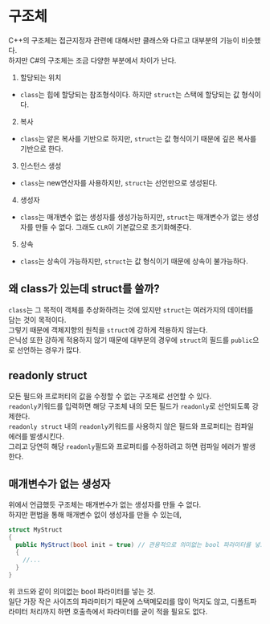 # 구조체
C++의 구조체는 접근지정자 관련에 대해서만 클래스와 다르고 대부분의 기능이 비슷했다. <br/>
하지만 C#의 구조체는 조금 다양한 부분에서 차이가 난다.

1. 할당되는 위치
- ```class```는 힙에 할당되는 참조형식이다. 하지만 ```struct```는 스택에 할당되는 값 형식이다.
2. 복사
- ```class```는 얕은 복사를 기반으로 하지만, ```struct```는 값 형식이기 때문에 깊은 복사를 기반으로 한다.
3. 인스턴스 생성
- ```class```는 new연산자를 사용하지만, ```struct```는 선언만으로 생성된다.
4. 생성자
- ```class```는 매개변수 없는 생성자를 생성가능하지만, ```struct```는 매개변수가 없는 생성자를 만들 수 없다. 그래도 ```CLR```이 기본값으로 초기화해준다.
5. 상속
- ```class```는 상속이 가능하지만, ```struct```는 값 형식이기 때문에 상속이 불가능하다.

## 왜 class가 있는데 struct를 쓸까?
```class```는 그 목적이 객체를 추상화하려는 것에 있지만 ```struct```는 여러가지의 데이터를 담는 것이 목적이다. <br/>
그렇기 때문에 객체지향의 원칙을 ```struct```에 강하게 적용하지 않는다. <br/>
은닉성 또한 강하게 적용하지 않기 때문에 대부분의 경우에 ```struct```의 필드를 ```public```으로 선언하는 경우가 많다.

## readonly struct
모든 필드와 프로퍼티의 값을 수정할 수 없는 구조체로 선언할 수 있다. <br/>
```readonly```키워드를 입력하면 해당 구조체 내의 모든 필드가 ```readonly```로 선언되도록 강제한다. <br/>
```readonly struct``` 내의 ```readonly```키워드를 사용하지 않은 필드와 프로퍼티는 컴파일 에러를 발생시킨다. <br/>
그리고 당연히 해당 ```readonly```필드와 프로퍼티를 수정하려고 하면 컴파일 에러가 발생한다.

## 매개변수가 없는 생성자
위에서 언급했듯 구조체는 매개변수가 없는 생성자를 만들 수 없다. <br/>
하지만 편법을 통해 매개변수 없이 생성자를 만들 수 있는데, <br/>
```cs
struct MyStruct
{
  public MyStruct(bool init = true) // 관용적으로 의미없는 bool 파라미터를 넣고 쓴다! 내부코드에서 해당 파라미터는 사용되지 않는다.
  {
    //...
  }
}
```
위 코드와 같이 의미없는 bool 파라미터를 넣는 것. <br/>
일단 가장 작은 사이즈의 파라미터기 때문에 스택메모리를 많이 먹지도 않고, 디폴트파라미터 처리까지 하면 호출측에서 파라미터를 굳이 적을 필요도 없다.
